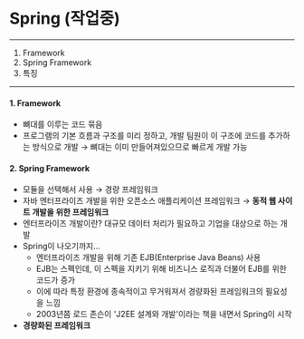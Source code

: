 Spring (작업중)
===
---
1. Framework
2. Spring Framework
3. 특징
---
#### 1. Framework
- 뼈대를 이루는 코드 묶음
- 프로그램의 기본 흐름과 구조를 미리 정하고, 개발 팀원이 이 구조에 코드를 추가하는 방식으로 개발 → 뼈대는 이미 만들어져있으므로 빠르게 개발 가능

#### 2. Spring Framework
- 모듈을 선택해서 사용 → 경량 프레임워크
- 자바 엔터프라이즈 개발을 위한 오픈소스 애플리케이션 프레임워크 → **동적 웹 사이트 개발을 위한 프레임워크**
- 엔터프라이즈 개발이란? 대규모 데이터 처리가 필요하고 기업을 대상으로 하는 개발
- Spring이 나오기까지...
    - 엔터프라이즈 개발을 위해 기존 EJB(Enterprise Java Beans) 사용
    - EJB는 스펙인데, 이 스펙을 지키기 위해 비즈니스 로직과 더불어 EJB를 위한 코드가 증가
    - 이에 따라 특정 환경에 종속적이고 무거워져서 경량화된 프레임워크의 필요성을 느낌
    - 2003년쯤 로드 존슨이 'J2EE 설계와 개발'이라는 책을 내면서 Spring이 시작
- **경량화된 프레임워크**
    

